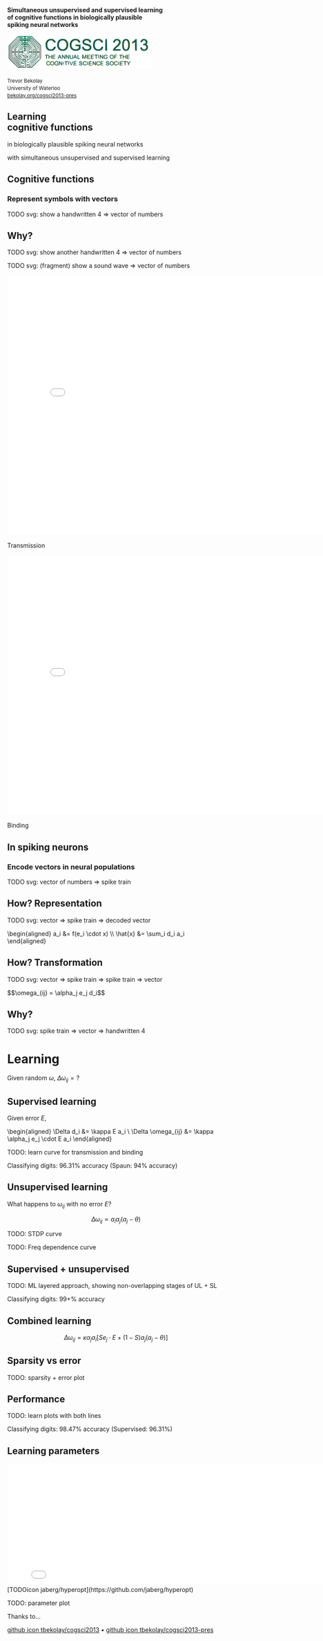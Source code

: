 <strong>Simultaneous unsupervised and supervised learning <br> of cognitive functions in biologically plausible <br> spiking neural networks</strong>

![CogSci 2013](img/cogscilogo.png)

<small>Trevor Bekolay <br>
University of Waterloo <br>
[bekolay.org/cogsci2013-pres](http://bekolay.org/cogsci2013-pres)</small>



## Learning <br> cognitive functions

<p class="fragment">in biologically plausible spiking neural networks</p>
<p class="fragment">with simultaneous unsupervised and supervised learning</p>



## Cognitive functions



### Represent symbols with vectors

TODO svg:
show a handwritten 4 => vector of numbers



## Why?

TODO svg:
show another handwritten 4 => vector of numbers

TODO svg: (fragment)
show a sound wave => vector of numbers



<iframe width="800" height="600" src="//www.youtube.com/embed/mP7DX6x9PX8?rel=0" frameborder="0" allowfullscreen></iframe>

Transmission



<iframe width="800" height="600" src="//www.youtube.com/embed/FEEEoodC6Xc?rel=0" frameborder="0" allowfullscreen></iframe>

Binding



## In spiking neurons



### Encode vectors in neural populations

TODO svg:
vector of numbers => spike train



## How? Representation

TODO svg:
vector => spike train => decoded vector

<div class="fragment">
\begin{aligned}
a_i &= f(e_i \cdot x) \\
\hat{x} &= \sum_i d_i a_i
\end{aligned}
</div>



## How? Transformation

TODO svg:
vector => spike train => spike train => vector

<div class="fragment">
$$\omega_{ij} = \alpha_j e_j d_i$$
</div>



## Why?

TODO svg:
spike train => vector => handwritten 4



# Learning

Given random $\omega$,
$\Delta \omega_{ij} = ?$



## Supervised learning

Given error $E$,

\begin{aligned}
\Delta d_i &= \kappa E a_i \\
\Delta \omega_{ij} &= \kappa \alpha_j e_j \cdot E a_i
\end{aligned}



TODO: learn curve for transmission and binding

Classifying digits: 96.31% accuracy (Spaun: 94% accuracy)



## Unsupervised learning

What happens to $\omega_{ij}$ with no error $E$?

$$\Delta \omega_{ij} \propto a_i a_j (a_j - \theta)$$



TODO: STDP curve

TODO: Freq dependence curve



## Supervised + unsupervised

TODO: ML layered approach, showing non-overlapping stages
of UL + SL

Classifying digits: 99+% accuracy



## Combined learning

$$\Delta \omega_{ij} = \kappa \alpha_j a_i [S e_j \cdot E + (1 - S) a_j (a_j - \theta)]$$



## Sparsity vs error

TODO: sparsity + error plot




## Performance

TODO: learn plots with both lines

Classifying digits: 98.47% accuracy (Supervised: 96.31%)



## Learning parameters

<iframe width="800" height="280" src="//jaberg.github.io/hyperopt/" frameborder="0"></iframe>
[TODOicon jaberg/hyperopt](https://github.com/jaberg/hyperopt)



TODO: parameter plot



Thanks to...

[github icon tbekolay/cogsci2013](https://github.com/tbekolay/cogsci2013)
• [github icon tbekolay/cogsci2013-pres](https://github.com/tbekolay/cogsci2013-pres)
